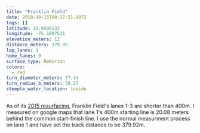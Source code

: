 ```yaml
---
title: "Franklin Field"
date: 2018-10-15T00:27:51.897Z
tags: []
latitude: 39.9500132
longitude: -75.1897531
elevation_meters: 12
distance_meters: 379.92
lap_lanes: 9
home_lanes: 9
surface_type: ReKortan
colors: 
  - red
turn_diameter_meters: 77.14
turn_radius_b_meters: 39.27
steeple_water_location: inside
---
```


<!--more-->

As of its [2015 resurfacing](https://www.phillymag.com/be-well-philly/2015/10/08/franklin-field-new-track/), Franklin Field's lanes 1-3 are shorter than 400m. I measured on google maps that lane 1's 400m starting line is 20.08 meters behind the common start-finish line. I use the normal measurment process on lane 1 and have set the track distance to be 379.92m. 
